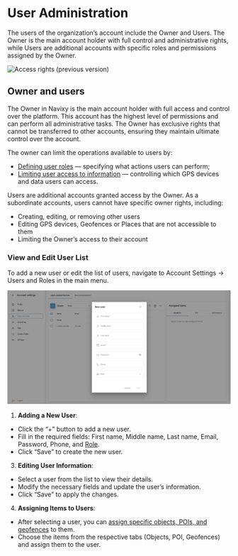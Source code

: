 # User Administration

The users of the organization’s account include the Owner and Users. The Owner is the main account holder with full control and administrative rights, while Users are additional accounts with specific roles and permissions assigned by the Owner.

![Access rights (previous version)](https://www.navixy.com/wp-content/uploads/2023/04/roles-en.png)

## Owner and users

The Owner in Navixy is the main account holder with full access and control over the platform. This account has the highest level of permissions and can perform all administrative tasks. The Owner has exclusive rights that cannot be transferred to other accounts, ensuring they maintain ultimate control over the account.

The owner can limit the operations available to users by:

- [Defining user roles](role-management.md) — specifying what actions users can perform;
- [Limiting user access to information](restrict-access.md) — controlling which GPS devices and data users can access.

Users are additional accounts granted access by the Owner. As a subordinate accounts, users cannot have specific owner rights, including:

- Creating, editing, or removing other users
- Editing GPS devices, Geofences or Places that are not accessible to them
- Limiting the Owner’s access to their account

### **View and Edit User List**

To add a new user or edit the list of users, navigate to Account Settings → Users and Roles in the main menu.

![image-20240718-041947.png](attachments/image-20240718-041947.png)

1. **Adding a New User**:

- Click the “+” button to add a new user.
- Fill in the required fields: First name, Middle name, Last name, Email, Password, Phone, and [Role](role-management.md).
- Click “Save” to create the new user.

3. **Editing User Information**:

- Select a user from the list to view their details.
- Modify the necessary fields and update the user’s information.
- Click “Save” to apply the changes.

4. **Assigning Items to Users**:

- After selecting a user, you can [assign specific objects, POIs, and geofences](restrict-access.md) to them.
- Choose the items from the respective tabs (Objects, POI, Geofences) and assign them to the user.